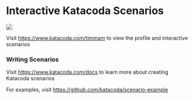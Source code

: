 # Interactive Katacoda Scenarios

[![](http://shields.katacoda.com/katacoda/timmam/count.svg)](https://www.katacoda.com/timmam "Get your profile on Katacoda.com")

Visit https://www.katacoda.com/timmam to view the profile and interactive scenarios

### Writing Scenarios
Visit https://www.katacoda.com/docs to learn more about creating Katacoda scenarios

For examples, visit https://github.com/katacoda/scenario-example
